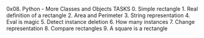 0x08. Python - More Classes and Objects
	TASKS
		0. Simple rectangle
		1. Real definition of a rectangle
		2. Area and Perimeter
		3. String representation
		4. Eval is magic
		5. Detect instance deletion
		6. How many instances
		7. Change representation
		8. Compare rectangles
		9. A square is a rectangle
